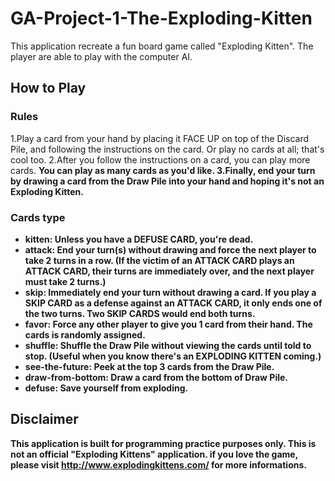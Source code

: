 # GA-Project-1-The-Exploding-Kitten

This application recreate a fun board game called  "Exploding Kitten".
The player are able to play with the computer AI.

## How to Play

### Rules

1.Play a card from your hand by placing it FACE UP on top of the Discard Pile, and following the instructions on the card. Or play no cards at all; that's cool too.
2.After you follow the instructions on a card, you can play more cards. <strong>You can play as many cards as you'd like.
3.Finally, end your turn by drawing a card from the Draw Pile into your hand and hoping it's not an Exploding Kitten.

### Cards type

  * kitten: Unless you have a DEFUSE CARD, you're dead.
  * attack: End your turn(s) without drawing and force the next player to take 2 turns in a row. (If the victim of an ATTACK CARD plays an ATTACK CARD, their turns are immediately over, and the next player must take 2 turns.)
  * skip: Immediately end your turn without drawing a card. If you play a SKIP CARD as a defense against an ATTACK CARD, it only ends one of the two turns. Two SKIP CARDS would end both turns.
  * favor: Force any other player to give you 1 card from their hand. The cards is randomly assigned.
  * shuffle: Shuffle the Draw Pile without viewing the cards until told to stop. (Useful when you know there\'s an EXPLODING KITTEN coming.)
  * see-the-future: Peek at the top 3 cards from the Draw Pile.
  * draw-from-bottom: Draw a card from the bottom of Draw Pile.
  * defuse: Save yourself from exploding.

## Disclaimer

This application is built for programming practice purposes only.
This is not an official "Exploding Kittens" application. if you love the game, please visit  http://www.explodingkittens.com/ for more informations.
